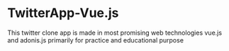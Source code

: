 # TwitterApp-Vue.js
This twitter clone app is made in most promising web technologies vue.js and adonis.js primarily for practice and educational purpose
